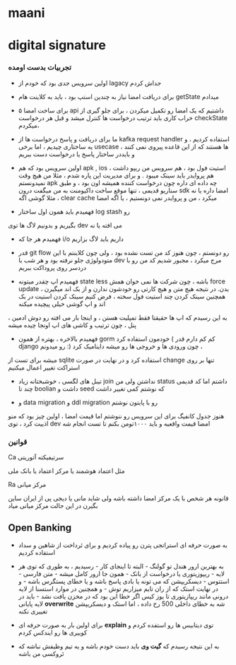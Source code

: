 # maani

# digital signature

### تجربیات بدست اومده

+ اولین سرویس جدی بود که خودم از lagacy  جداش کردم

+ برای دریافت امضا نیاز به چندین استپ بود ، باید به کلاینت هام getState  میدادم

+ برای ساخت امضا ۵ api  داشتیم که یک امضا رو تکمیل میکردن ، برای جلو گیری از خراب کاری باید ترتیب درخواست ها کنترل میشد و قبل هر درخواست checkState  میکردم، 

+ ما برای دریافت و پاسخ درخواست ها از kafka request handler  استفاده کردیم ، و یه ساختاری چیدیم ، اما برخی usecase  ها هستند که از این قاعده پیروی نمی کنند ، و بایددر ساختار پاسخ یا درخواست دست ببریم






+ اولین سرویس بود که هم apk , ios  استیت فول بود ، هم سرویس من ریپو داشت ،  هم پروایدر باید سینک میبود . و برای مدیریت این پاره شدم ، مثلا من هیچ وقت نمیدونستم apk  چه داده ای داره چون درخواست کننده همیشه اون بود ، و طبق سناریو قدیمی ، تنها موقع ساخت داکیومنت به من میگفت درون sdk   امضا داره یا نه
، مثلا گوشی اگه  clear cache میکرد ، من و پروایدر نمی دونستیم ، یا اگه امضا 

+ فهمیدم باید همون اول ساختار log stash  رو 

بگیریم و بدونیم لاگ ها توی dev  می افته یا نه

+ فهمیدم هر جا که i/o  داریم باید لاگ بزاریم

+ قدر git flow  رو دونستم ، چون هنوز کد من تست نشده بود ، ولی چون کلاینتم با این متودولوژی جلو نرفته بود و هر شب با dev  مرج میکرد ، مجبور شدیم کد من رو با دردسر روی پروداکت ببریم

+ فهمیدم اپ چقدر میتونه state less باشه ، چون شرکت ها نمی خوان همش force update  بدن. در نتیجه هیچ متن و هیچ کارتی رو خودشون ندارن و از بک اند میگیرن ، همچنین سینک کردن چند استیت فول سخته ، فرض کنیم سینک کردن استیت در بک اند و اپ گوشی خیلی پیچیده میکنه

، به این رسیدم که اپ ها حقیقتا فقط تمپلیت هستن ، و اینجا بار می افته رو دوش ادمین پنل ، چون ترتیب و کاشی های اپ اونجا چیده میشه

+ فهمیدم بالاخره ، بهتره از همون gorm  خودمون استفاده کرد ( کم کم دارم قدر django رو میدونم :) چون ورودی ها و خروجی ها رو میشه داینامیک کرد ، 

میشه برای تست از sqlite  استفاده کرد و در نهایت در صورت change  تنها بر روی استراکت تغییر اعمال میکنیم

+ تیبل های لگسی ، خوشبختانه زیاد join  نداشتن ولی من status  داشتم اما کد قدیمی چند تا boolian  داشت و seed که نوشتم کمی تغییر داشت

+  و data migration و ddl migration  رو با پایتون نوشتم

هنوز جدول کانفیگ برای این سرویس رو ننوشتم اما قیمت امضا ، اولین چیز بود که منو اذییت کرد ، توی dev امضا قیمت واقعیه و باید ۱۰۰۰تومن بکنم تا تست انجام شه


### قوانین

Ca سرتیفیکته آتوریتی

مثل اعتماد هوشمند یا مرکز اعتماد یا بانک ملی

Ra مرکز میانی

قانونه هر شخص با یک مرکز امضا داشته باشه
ولی شاید مانی یا دیجی پی از ایران ساین بگیرن در این حالت مرکز میانی میاد 



## Open Banking

+ به صورت حرفه ای استراتجی پترن رو پیاده کردیم  و برای ئرداخت از شاهین و سداد استفاده کردیم

+ به بهترین ارور هندل تو گولنگ  - البته تا اینجای کار - رسیدیم ، به طوری که توی هر لایه - ریپوزیتوری یا درخواست از بانک - همون جا ارور کامل میشه - متن فارسی - استتوس - دیسکریپشن که می تونه یا بادی پاسخ باشه و یا خطای پستگرس باشه - و در نهایت استک که از ران تایم میزاریم توش - و همچنین در موارد استسنا از لایه درونی مانند ریپازیتوری تا یوز کیس اگر خطا این بود که در مخزن یافت نشد - باید در لایه پایانی **overwrite** شه به خطای داخلی 500 رخ داده ، اما استک و دیسکریپشن تغییری نکنه

+ برای اولین بار به صورت حرفه ای **explain** توی دیتابیس ها رو استفده کردم و کوییری ها رو ایندکس کردم

+ به این نتیجه رسیدم که **گیت وی** باید دست خودم باشه و یه تیم وظیفش نباشه که ئروکسی من باشه
